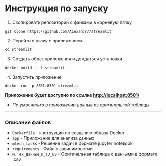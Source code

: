 # Инструкция по запуску

1. Скопировать репозиторий с файлами в корневую папку
```
git clone https://github.com/A1exandr7/streamlit
```
2. Перейти в папку с приложением
```
cd streamlit
```
3. Создать образ приложения и дождаться установки 
```
docker build . -t streamlit
```
4. Запустить приложение
```
docker run -p 8501:8501 streamlit
```
**Приложение будет доступно по ссылке [http://localhost:8501/](http://localhost:8501/)**
- *По умолчанию в приложении данные из оригинальной таблицы*
---

### Описание файлов
- `Dockerfile` - инструкции по созданию образа Docker
- `app` - Приложение для анализа данных
- `mtech_tasks` - Решение задач в формате jupyter notebook
- `requirements` - Файл с зависимостями
- `М.Тех_Данные_к_ТЗ_DS` - Оригинальная таблица с данными в формате .csv
